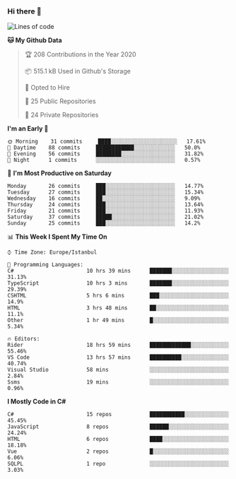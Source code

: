 ### Hi there 👋

<!--START_SECTION:waka-->
![Lines of code](https://img.shields.io/badge/From%20Hello%20World%20I%27ve%20Written-0%20lines%20of%20code-blue)

**🐱 My Github Data** 

> 🏆 208 Contributions in the Year 2020
 > 
> 📦 515.1 kB Used in Github's Storage 
 > 
> 💼 Opted to Hire
 > 
> 📜 25 Public Repositories 
 > 
> 🔑 24 Private Repositories  
 > 
**I'm an Early 🐤** 

```text
🌞 Morning    31 commits     ████░░░░░░░░░░░░░░░░░░░░░   17.61% 
🌆 Daytime    88 commits     ████████████░░░░░░░░░░░░░   50.0% 
🌃 Evening    56 commits     ████████░░░░░░░░░░░░░░░░░   31.82% 
🌙 Night      1 commits      ░░░░░░░░░░░░░░░░░░░░░░░░░   0.57%

```
📅 **I'm Most Productive on Saturday** 

```text
Monday       26 commits     ███░░░░░░░░░░░░░░░░░░░░░░   14.77% 
Tuesday      27 commits     ███░░░░░░░░░░░░░░░░░░░░░░   15.34% 
Wednesday    16 commits     ██░░░░░░░░░░░░░░░░░░░░░░░   9.09% 
Thursday     24 commits     ███░░░░░░░░░░░░░░░░░░░░░░   13.64% 
Friday       21 commits     ███░░░░░░░░░░░░░░░░░░░░░░   11.93% 
Saturday     37 commits     █████░░░░░░░░░░░░░░░░░░░░   21.02% 
Sunday       25 commits     ███░░░░░░░░░░░░░░░░░░░░░░   14.2%

```


📊 **This Week I Spent My Time On** 

```text
⌚︎ Time Zone: Europe/Istanbul

💬 Programming Languages: 
C#                       10 hrs 39 mins      ███████░░░░░░░░░░░░░░░░░░   31.13% 
TypeScript               10 hrs 3 mins       ███████░░░░░░░░░░░░░░░░░░   29.39% 
CSHTML                   5 hrs 6 mins        ███░░░░░░░░░░░░░░░░░░░░░░   14.9% 
HTML                     3 hrs 48 mins       ██░░░░░░░░░░░░░░░░░░░░░░░   11.1% 
Other                    1 hr 49 mins        █░░░░░░░░░░░░░░░░░░░░░░░░   5.34%

🔥 Editors: 
Rider                    18 hrs 59 mins      █████████████░░░░░░░░░░░░   55.46% 
VS Code                  13 hrs 57 mins      ██████████░░░░░░░░░░░░░░░   40.74% 
Visual Studio            58 mins             ░░░░░░░░░░░░░░░░░░░░░░░░░   2.84% 
Ssms                     19 mins             ░░░░░░░░░░░░░░░░░░░░░░░░░   0.96%

```

**I Mostly Code in C#** 

```text
C#                       15 repos            ███████████░░░░░░░░░░░░░░   45.45% 
JavaScript               8 repos             ██████░░░░░░░░░░░░░░░░░░░   24.24% 
HTML                     6 repos             ████░░░░░░░░░░░░░░░░░░░░░   18.18% 
Vue                      2 repos             █░░░░░░░░░░░░░░░░░░░░░░░░   6.06% 
SQLPL                    1 repo              ░░░░░░░░░░░░░░░░░░░░░░░░░   3.03%

```



<!--END_SECTION:waka-->

<!--
**ebubekirdinc/ebubekirdinc** is a ✨ _special_ ✨ repository because its `README.md` (this file) appears on your GitHub profile.

Here are some ideas to get you started:

- 🔭 I’m currently working on ...
- 🌱 I’m currently learning ...
- 👯 I’m looking to collaborate on ...
- 🤔 I’m looking for help with ...
- 💬 Ask me about ...
- 📫 How to reach me: ...
- 😄 Pronouns: ...
- ⚡ Fun fact: ...
-->
